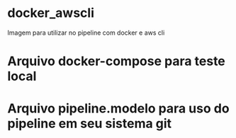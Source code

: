 # docker_awscli
Imagem para utilizar no pipeline com docker e aws cli 

# Arquivo docker-compose para teste local

# Arquivo pipeline.modelo para uso do pipeline em seu sistema git
